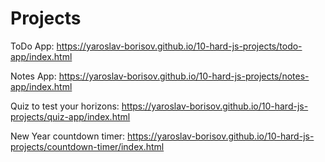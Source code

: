 # Projects

ToDo App:
https://yaroslav-borisov.github.io/10-hard-js-projects/todo-app/index.html

Notes App:
https://yaroslav-borisov.github.io/10-hard-js-projects/notes-app/index.html

Quiz to test your horizons:
https://yaroslav-borisov.github.io/10-hard-js-projects/quiz-app/index.html

New Year countdown timer: 
https://yaroslav-borisov.github.io/10-hard-js-projects/countdown-timer/index.html
